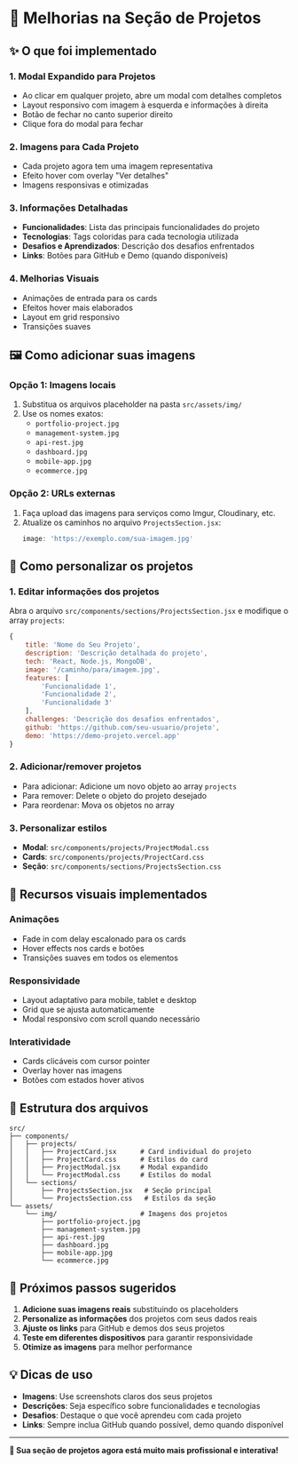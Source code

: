 # 🚀 Melhorias na Seção de Projetos

## ✨ O que foi implementado

### 1. **Modal Expandido para Projetos**
- Ao clicar em qualquer projeto, abre um modal com detalhes completos
- Layout responsivo com imagem à esquerda e informações à direita
- Botão de fechar no canto superior direito
- Clique fora do modal para fechar

### 2. **Imagens para Cada Projeto**
- Cada projeto agora tem uma imagem representativa
- Efeito hover com overlay "Ver detalhes"
- Imagens responsivas e otimizadas

### 3. **Informações Detalhadas**
- **Funcionalidades**: Lista das principais funcionalidades do projeto
- **Tecnologias**: Tags coloridas para cada tecnologia utilizada
- **Desafios e Aprendizados**: Descrição dos desafios enfrentados
- **Links**: Botões para GitHub e Demo (quando disponíveis)

### 4. **Melhorias Visuais**
- Animações de entrada para os cards
- Efeitos hover mais elaborados
- Layout em grid responsivo
- Transições suaves

## 🖼️ Como adicionar suas imagens

### Opção 1: Imagens locais
1. Substitua os arquivos placeholder na pasta `src/assets/img/`
2. Use os nomes exatos:
   - `portfolio-project.jpg`
   - `management-system.jpg`
   - `api-rest.jpg`
   - `dashboard.jpg`
   - `mobile-app.jpg`
   - `ecommerce.jpg`

### Opção 2: URLs externas
1. Faça upload das imagens para serviços como Imgur, Cloudinary, etc.
2. Atualize os caminhos no arquivo `ProjectsSection.jsx`:
   ```jsx
   image: 'https://exemplo.com/sua-imagem.jpg'
   ```

## 📝 Como personalizar os projetos

### 1. **Editar informações dos projetos**
Abra o arquivo `src/components/sections/ProjectsSection.jsx` e modifique o array `projects`:

```jsx
{
    title: 'Nome do Seu Projeto',
    description: 'Descrição detalhada do projeto',
    tech: 'React, Node.js, MongoDB',
    image: '/caminho/para/imagem.jpg',
    features: [
        'Funcionalidade 1',
        'Funcionalidade 2',
        'Funcionalidade 3'
    ],
    challenges: 'Descrição dos desafios enfrentados',
    github: 'https://github.com/seu-usuario/projeto',
    demo: 'https://demo-projeto.vercel.app'
}
```

### 2. **Adicionar/remover projetos**
- Para adicionar: Adicione um novo objeto ao array `projects`
- Para remover: Delete o objeto do projeto desejado
- Para reordenar: Mova os objetos no array

### 3. **Personalizar estilos**
- **Modal**: `src/components/projects/ProjectModal.css`
- **Cards**: `src/components/projects/ProjectCard.css`
- **Seção**: `src/components/sections/ProjectsSection.css`

## 🎨 Recursos visuais implementados

### **Animações**
- Fade in com delay escalonado para os cards
- Hover effects nos cards e botões
- Transições suaves em todos os elementos

### **Responsividade**
- Layout adaptativo para mobile, tablet e desktop
- Grid que se ajusta automaticamente
- Modal responsivo com scroll quando necessário

### **Interatividade**
- Cards clicáveis com cursor pointer
- Overlay hover nas imagens
- Botões com estados hover ativos

## 🔧 Estrutura dos arquivos

```
src/
├── components/
│   ├── projects/
│   │   ├── ProjectCard.jsx      # Card individual do projeto
│   │   ├── ProjectCard.css      # Estilos do card
│   │   ├── ProjectModal.jsx     # Modal expandido
│   │   └── ProjectModal.css     # Estilos do modal
│   └── sections/
│       ├── ProjectsSection.jsx   # Seção principal
│       └── ProjectsSection.css   # Estilos da seção
└── assets/
    └── img/                     # Imagens dos projetos
        ├── portfolio-project.jpg
        ├── management-system.jpg
        ├── api-rest.jpg
        ├── dashboard.jpg
        ├── mobile-app.jpg
        └── ecommerce.jpg
```

## 🚀 Próximos passos sugeridos

1. **Adicione suas imagens reais** substituindo os placeholders
2. **Personalize as informações** dos projetos com seus dados reais
3. **Ajuste os links** para GitHub e demos dos seus projetos
4. **Teste em diferentes dispositivos** para garantir responsividade
5. **Otimize as imagens** para melhor performance

## 💡 Dicas de uso

- **Imagens**: Use screenshots claros dos seus projetos
- **Descrições**: Seja específico sobre funcionalidades e tecnologias
- **Desafios**: Destaque o que você aprendeu com cada projeto
- **Links**: Sempre inclua GitHub quando possível, demo quando disponível

---

**🎉 Sua seção de projetos agora está muito mais profissional e interativa!**
